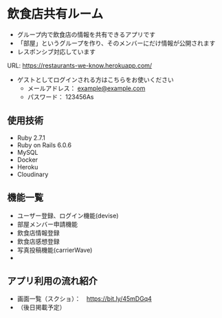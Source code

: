 # 飲食店共有ルーム

- グループ内で飲食店の情報を共有できるアプリです
- 「部屋」というグループを作り、そのメンバーにだけ情報が公開されます
- レスポンシブ対応しています

URL: https://restaurants-we-know.herokuapp.com/
- ゲストとしてログインされる方はこちらをお使いください
  - メールアドレス： example@example.com
  - パスワード： 123456As

## 使用技術

- Ruby 2.7.1
- Ruby on Rails 6.0.6
- MySQL
- Docker
- Heroku
- Cloudinary

## 機能一覧

- ユーザー登録、ログイン機能(devise)
- 部屋メンバー申請機能
- 飲食店情報登録
- 飲食店感想登録
- 写真投稿機能(carrierWave)
- 

## アプリ利用の流れ紹介
- 画面一覧（スクショ）：　https://bit.ly/45mDGq4
- （後日掲載予定）
 

